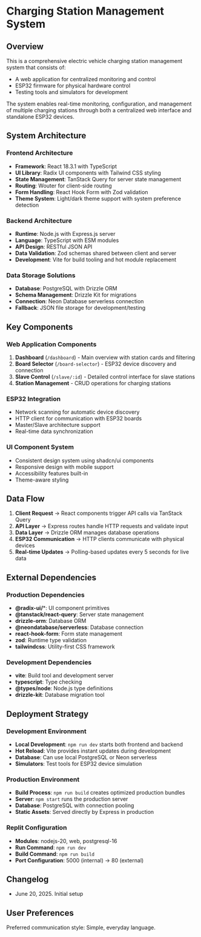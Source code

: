 # Charging Station Management System

## Overview

This is a comprehensive electric vehicle charging station management system that consists of:
- A web application for centralized monitoring and control
- ESP32 firmware for physical hardware control
- Testing tools and simulators for development

The system enables real-time monitoring, configuration, and management of multiple charging stations through both a centralized web interface and standalone ESP32 devices.

## System Architecture

### Frontend Architecture
- **Framework**: React 18.3.1 with TypeScript
- **UI Library**: Radix UI components with Tailwind CSS styling
- **State Management**: TanStack Query for server state management
- **Routing**: Wouter for client-side routing
- **Form Handling**: React Hook Form with Zod validation
- **Theme System**: Light/dark theme support with system preference detection

### Backend Architecture
- **Runtime**: Node.js with Express.js server
- **Language**: TypeScript with ESM modules
- **API Design**: RESTful JSON API
- **Data Validation**: Zod schemas shared between client and server
- **Development**: Vite for build tooling and hot module replacement

### Data Storage Solutions
- **Database**: PostgreSQL with Drizzle ORM
- **Schema Management**: Drizzle Kit for migrations
- **Connection**: Neon Database serverless connection
- **Fallback**: JSON file storage for development/testing

## Key Components

### Web Application Components
1. **Dashboard** (`/dashboard`) - Main overview with station cards and filtering
2. **Board Selector** (`/board-selector`) - ESP32 device discovery and connection
3. **Slave Control** (`/slave/:id`) - Detailed control interface for slave stations
4. **Station Management** - CRUD operations for charging stations

### ESP32 Integration
- Network scanning for automatic device discovery
- HTTP client for communication with ESP32 boards
- Master/Slave architecture support
- Real-time data synchronization

### UI Component System
- Consistent design system using shadcn/ui components
- Responsive design with mobile support
- Accessibility features built-in
- Theme-aware styling

## Data Flow

1. **Client Request** → React components trigger API calls via TanStack Query
2. **API Layer** → Express routes handle HTTP requests and validate input
3. **Data Layer** → Drizzle ORM manages database operations
4. **ESP32 Communication** → HTTP clients communicate with physical devices
5. **Real-time Updates** → Polling-based updates every 5 seconds for live data

## External Dependencies

### Production Dependencies
- **@radix-ui/***: UI component primitives
- **@tanstack/react-query**: Server state management
- **drizzle-orm**: Database ORM
- **@neondatabase/serverless**: Database connection
- **react-hook-form**: Form state management
- **zod**: Runtime type validation
- **tailwindcss**: Utility-first CSS framework

### Development Dependencies
- **vite**: Build tool and development server
- **typescript**: Type checking
- **@types/node**: Node.js type definitions
- **drizzle-kit**: Database migration tool

## Deployment Strategy

### Development Environment
- **Local Development**: `npm run dev` starts both frontend and backend
- **Hot Reload**: Vite provides instant updates during development
- **Database**: Can use local PostgreSQL or Neon serverless
- **Simulators**: Test tools for ESP32 device simulation

### Production Environment
- **Build Process**: `npm run build` creates optimized production bundles
- **Server**: `npm start` runs the production server
- **Database**: PostgreSQL with connection pooling
- **Static Assets**: Served directly by Express in production

### Replit Configuration
- **Modules**: nodejs-20, web, postgresql-16
- **Run Command**: `npm run dev`
- **Build Command**: `npm run build`
- **Port Configuration**: 5000 (internal) → 80 (external)

## Changelog
- June 20, 2025. Initial setup

## User Preferences

Preferred communication style: Simple, everyday language.